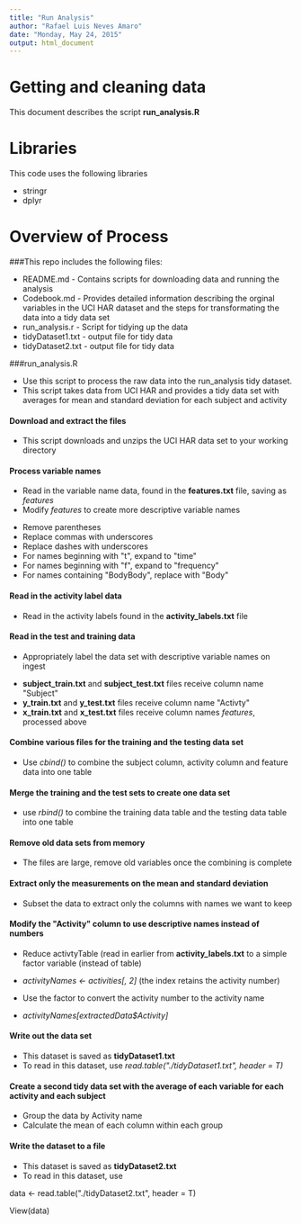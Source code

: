 ```yaml
---
title: "Run Analysis"
author: "Rafael Luis Neves Amaro"
date: "Monday, May 24, 2015"
output: html_document
---
```


# Getting and cleaning data

This document describes the script **run_analysis.R**

# Libraries

This code uses the following libraries

* stringr
* dplyr

# Overview of Process

###This repo includes the following files:

- README.md - Contains scripts for downloading data and running the analysis
- Codebook.md - Provides detailed information describing the orginal variables in the UCI HAR dataset and the steps for transformating the data into a tidy data set
- run_analysis.r - Script for tidying up the data
- tidyDataset1.txt - output file for tidy data
- tidyDataset2.txt - output file for tidy data


###run_analysis.R 

- Use this script to process the raw data into the run_analysis tidy dataset.
- This script takes data from UCI HAR and provides a tidy data set with averages for mean and standard deviation for each subject and activity


#### Download and extract the files

- This script downloads and unzips the UCI HAR data set to your working directory


#### Process variable names

- Read in the variable name data, found in the **features.txt** file, saving as *features*
- Modify *features* to create more descriptive variable names
+ Remove parentheses
+ Replace commas with underscores
+ Replace dashes with underscores
+ For names beginning with "t", expand to "time"
+ For names beginning with "f", expand to "frequency"
+ For names containing "BodyBody", replace with "Body"


#### Read in the activity label data

- Read in the activity labels found in the **activity_labels.txt** file


#### Read in the test and training data

* Appropriately label the data set with descriptive variable names on ingest
+ **subject_train.txt** and **subject_test.txt** files receive column name "Subject"
+ **y_train.txt** and **y_test.txt** files receive column name "Activty"
+ **x_train.txt** and **x_test.txt** files receive column names *features*, processed above


#### Combine various files for the training and the testing data set

- Use *cbind()* to combine the subject column, activity column and feature data into one table


#### Merge the training and the test sets to create one data set

- use *rbind()* to combine the training data table and the testing data table into one table


#### Remove old data sets from memory

- The files are large, remove old variables once the combining is complete


#### Extract only the measurements on the mean and standard deviation

- Subset the data to extract only the columns with names we want to keep


#### Modify the "Activity" column to use descriptive names instead of numbers

- Reduce activtyTable (read in earlier from **activity_labels.txt** to a simple factor variable (instead of table)
+ *activityNames <- activities[, 2]* (the index retains the activity number)

- Use the factor to convert the activity number to the activity name
+ *activityNames[extractedData$Activity]*


#### Write out the data set

- This dataset is saved as **tidyDataset1.txt**
- To read in this dataset, use *read.table("./tidyDataset1.txt", header = T)*


#### Create a second tidy data set with the average of each variable for each activity and each subject

- Group the data by Activity name
- Calculate the mean of each column within each group


#### Write the dataset to a file

- This dataset is saved as **tidyDataset2.txt**
- To read in this dataset, use 

data <- read.table("./tidyDataset2.txt", header = T)

View(data)